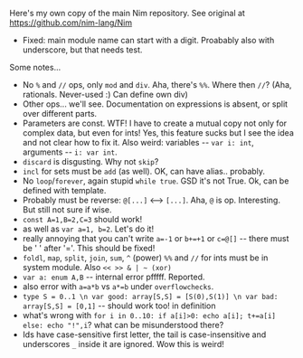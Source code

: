 Here's my own copy of the main Nim repository. See original at https://github.com/nim-lang/Nim

* Fixed: main module name can start with a digit. Proabably also with underscore, but that needs test.

Some notes...

* No `%` and `//` ops, only `mod` and `div`. Aha, there's `%%`. Where then `//`? (Aha, rationals. Never-used :) Can define own div)    
* Other ops... we'll see. Documentation on expressions is absent, or split over different parts.
* Parameters are const. WTF! I have to create a mutual copy not only for complex data, but even for ints! Yes, this feature sucks but I see the idea and not clear how to fix it. Also weird: variables -- `var i: int`, arguments -- `i: var int`.
* `discard` is disgusting. Why not `skip`?  
* `incl` for sets must be `add` (as well). OK, can have alias.. probably.
* No `loop`/`forever`, again stupid `while true`. GSD it's not True. Ok, can be defined with template.
* Probably must be reverse: `@[...]` <--> `[...]`. Aha, `@` is op. Interesting. But still not sure if wise.  
* `const A=1,B=2,C=3` should work!
* as well as `var a=1, b=2`. Let's do it!
* really annoying that you can't write `a=-1` or `b+=+1` or `c=@[]` -- there must be ' ' after '='. This should be fixed!
* `foldl`, `map`, `split`, `join`, `sum`, `^` (power) `%%` and `//` for ints must be in system module. Also `<< >> & | ~ (xor)`
* `var a: enum A,B` -- internal error pfffff. Reported.
* also error with `a=a*b` vs `a*=b` under `overflowchecks`.
* `type S = 0..1 \n var good: array[S,S] = [S(0),S(1)] \n var bad: array[S,S] = [0,1]` -- should work too! in definition
* what's wrong with `for i in 0..10: if a[i]>0: echo a[i]; t+=a[i] else: echo "!",i`? what can be misunderstood there?
* Ids have case-sensitive first letter, the tail is case-insensitive and underscores `_` inside it are ignored. Wow this is weird!
